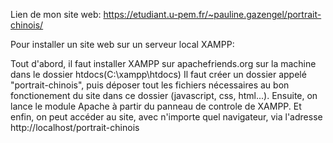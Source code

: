 Lien de mon site web: https://etudiant.u-pem.fr/~pauline.gazengel/portrait-chinois/

Pour installer un site web sur un serveur local XAMPP:

Tout d'abord, il faut installer XAMPP sur apachefriends.org sur la machine dans le dossier htdocs(C:\xampp\htdocs) 
Il faut créer un dossier appelé "portrait-chinois", puis déposer tout les fichiers nécessaires au bon fonctionement du site dans ce dossier (javascript, css, html...).
Ensuite, on lance le module Apache à partir du panneau de controle de XAMPP.
Et enfin, on peut accéder au site, avec n'importe quel navigateur, via l'adresse http://localhost/portrait-chinois

